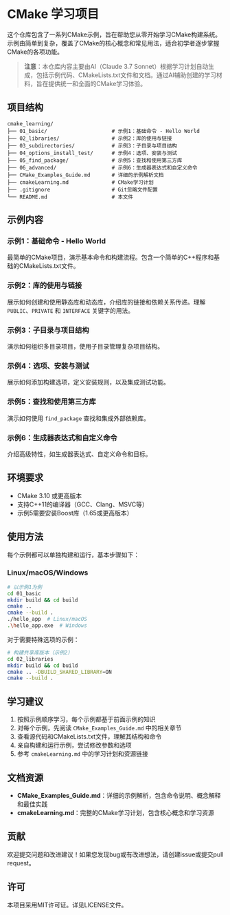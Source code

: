 # CMake 学习项目

这个仓库包含了一系列CMake示例，旨在帮助您从零开始学习CMake构建系统。示例由简单到复杂，覆盖了CMake的核心概念和常见用法，适合初学者逐步掌握CMake的各项功能。

> **注意**：本仓库内容主要由AI（Claude 3.7 Sonnet）根据学习计划自动生成，包括示例代码、CMakeLists.txt文件和文档。通过AI辅助创建的学习材料，旨在提供统一和全面的CMake学习体验。

## 项目结构

```
cmake_learning/
├── 01_basic/                     # 示例1：基础命令 - Hello World
├── 02_libraries/                 # 示例2：库的使用与链接
├── 03_subdirectories/            # 示例3：子目录与项目结构
├── 04_options_install_test/      # 示例4：选项、安装与测试
├── 05_find_package/              # 示例5：查找和使用第三方库
├── 06_advanced/                  # 示例6：生成器表达式和自定义命令
├── CMake_Examples_Guide.md       # 详细的示例解析文档
├── cmakeLearning.md              # CMake学习计划
├── .gitignore                    # Git忽略文件配置
└── README.md                     # 本文件
```

## 示例内容

### 示例1：基础命令 - Hello World
最简单的CMake项目，演示基本命令和构建流程。包含一个简单的C++程序和基础的CMakeLists.txt文件。

### 示例2：库的使用与链接
展示如何创建和使用静态库和动态库，介绍库的链接和依赖关系传递。理解 `PUBLIC`、`PRIVATE` 和 `INTERFACE` 关键字的用法。

### 示例3：子目录与项目结构
演示如何组织多目录项目，使用子目录管理复杂项目结构。

### 示例4：选项、安装与测试
展示如何添加构建选项，定义安装规则，以及集成测试功能。

### 示例5：查找和使用第三方库
演示如何使用 `find_package` 查找和集成外部依赖库。

### 示例6：生成器表达式和自定义命令
介绍高级特性，如生成器表达式、自定义命令和目标。

## 环境要求

- CMake 3.10 或更高版本
- 支持C++11的编译器（GCC、Clang、MSVC等）
- 示例5需要安装Boost库（1.65或更高版本）

## 使用方法

每个示例都可以单独构建和运行，基本步骤如下：

### Linux/macOS/Windows

```bash
# 以示例1为例
cd 01_basic
mkdir build && cd build
cmake ..
cmake --build .
./hello_app  # Linux/macOS
.\hello_app.exe  # Windows
```

对于需要特殊选项的示例：

```bash
# 构建共享库版本（示例2）
cd 02_libraries
mkdir build && cd build
cmake .. -DBUILD_SHARED_LIBRARY=ON
cmake --build .
```

## 学习建议

1. 按照示例顺序学习，每个示例都基于前面示例的知识
2. 对每个示例，先阅读 `CMake_Examples_Guide.md` 中的相关章节
3. 查看源代码和CMakeLists.txt文件，理解其结构和命令
4. 亲自构建和运行示例，尝试修改参数和选项
5. 参考 `cmakeLearning.md` 中的学习计划和资源链接

## 文档资源

- **CMake_Examples_Guide.md**：详细的示例解析，包含命令说明、概念解释和最佳实践
- **cmakeLearning.md**：完整的CMake学习计划，包含核心概念和学习资源

## 贡献

欢迎提交问题和改进建议！如果您发现bug或有改进想法，请创建issue或提交pull request。

## 许可

本项目采用MIT许可证。详见LICENSE文件。 